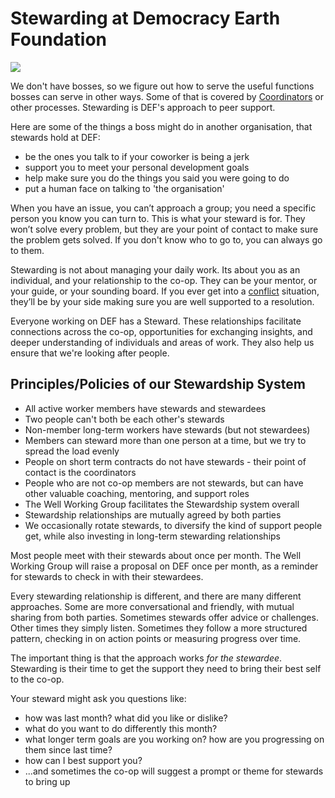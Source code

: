 # Stewarding at Democracy Earth Foundation

<img src='Stewarding relationships.png' class='img-right img-250px'>

We don't have bosses, so we figure out how to serve the useful functions bosses can serve in other ways. Some of that is covered by [Coordinators](coordination.html) or other processes. Stewarding is DEF's approach to peer support.

Here are some of the things a boss might do in another organisation, that stewards hold at DEF:

* be the ones you talk to if your coworker is being a jerk
* support you to meet your personal development goals
* help make sure you do the things you said you were going to do
* put a human face on talking to 'the organisation'

When you have an issue, you can’t approach a group; you need a specific person you know you can turn to. This is what your steward is for. They won’t solve every problem, but they are your point of contact to make sure the problem gets solved. If you don't know who to go to, you can always go to them.

Stewarding is not about managing your daily work. Its about you as an individual, and your relationship to the co-op. They can be your mentor, or your guide, or your sounding board. If you ever get into a [conflict](conflict_resolution.html) situation, they’ll be by your side making sure you are well supported to a resolution.

Everyone working on DEF has a Steward. These relationships facilitate connections across the co-op, opportunities for exchanging insights, and deeper understanding of individuals and areas of work. They also help us ensure that we're looking after people.

## Principles/Policies of our Stewardship System

* All active worker members have stewards and stewardees
* Two people can't both be each other's stewards
* Non-member long-term workers have stewards (but not stewardees)
* Members can steward more than one person at a time, but we try to spread the load evenly
* People on short term contracts do not have stewards - their point of contact is the coordinators
* People who are not co-op members are not stewards, but can have other valuable coaching, mentoring, and support roles
* The Well Working Group facilitates the Stewardship system overall
* Stewardship relationships are mutually agreed by both parties
* We occasionally rotate stewards, to diversify the kind of support people get, while also investing in long-term stewarding relationships

Most people meet with their stewards about once per month. The Well Working Group will raise a proposal on DEF once per month, as a reminder for stewards to check in with their stewardees.

Every stewarding relationship is different, and there are many different approaches. Some are more conversational and friendly, with mutual sharing from both parties. Sometimes stewards offer advice or challenges. Other times they simply listen. Sometimes they follow a more structured pattern, checking in on action points or measuring progress over time.

The important thing is that the approach works *for the stewardee*. Stewarding is their time to get the support they need to bring their best self to the co-op.

Your steward might ask you questions like:

* how was last month? what did you like or dislike?
* what do you want to do differently this month?
* what longer term goals are you working on? how are you progressing on them since last time?
* how can I best support you?
* ...and sometimes the co-op will suggest a prompt or theme for stewards to bring up
